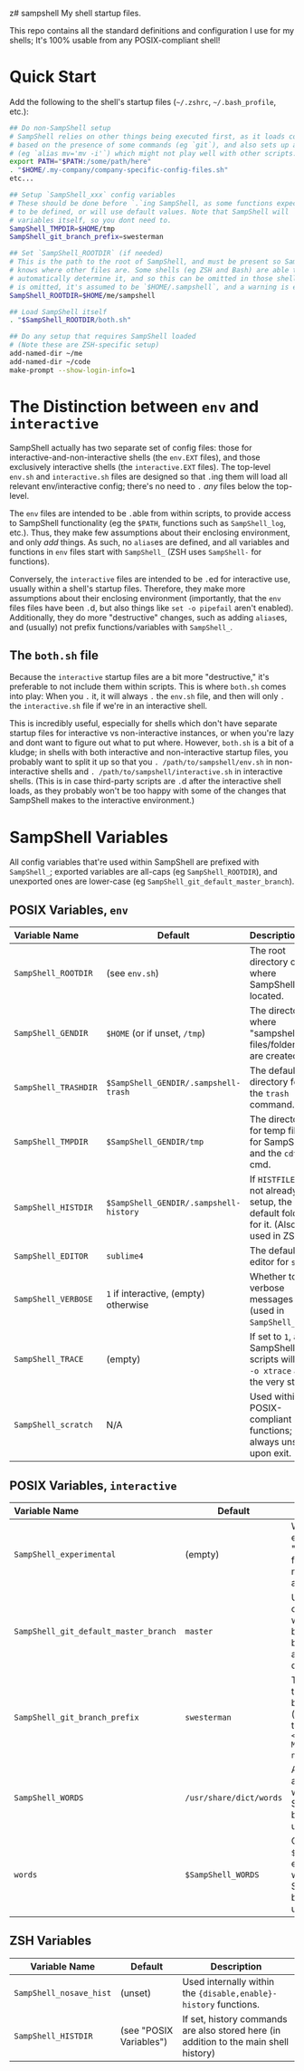 z# sampshell
My shell startup files.

This repo contains all the standard definitions and configuration I use for my shells; It's 100% usable from any POSIX-compliant shell!

# Quick Start
Add the following to the shell's startup files (`~/.zshrc`, `~/.bash_profile`, etc.):
```sh
## Do non-SampShell setup
# SampShell relies on other things being executed first, as it loads config
# based on the presence of some commands (eg `git`), and also sets up aliases
# (eg `alias mv='mv -i'`) which might not play well with other scripts.
export PATH="$PATH:/some/path/here"
. "$HOME/.my-company/company-specific-config-files.sh"
etc...

## Setup `SampShell_xxx` config variables
# These should be done before `.`ing SampShell, as some functions expect these
# to be defined, or will use default values. Note that SampShell will `export`
# variables itself, so you dont need to.
SampShell_TMPDIR=$HOME/tmp
SampShell_git_branch_prefix=swesterman

## Set `SampShell_ROOTDIR` (if needed)
# This is the path to the root of SampShell, and must be present so SampShell
# knows where other files are. Some shells (eg ZSH and Bash) are able to
# automatically determine it, and so this can be omitted in those shells. If it
# is omitted, it's assumed to be `$HOME/.sampshell`, and a warning is emitted.
SampShell_ROOTDIR=$HOME/me/sampshell

## Load SampShell itself
. "$SampShell_ROOTDIR/both.sh"

## Do any setup that requires SampShell loaded
# (Note these are ZSH-specific setup)
add-named-dir ~/me
add-named-dir ~/code
make-prompt --show-login-info=1
```

# The Distinction between `env` and `interactive`
SampShell actually has two separate set of config files: those for interactive-and-non-interactive shells (the `env.EXT` files), and those exclusively interactive shells (the `interactive.EXT` files). The top-level `env.sh` and `interactive.sh` files are designed so that `.`ing them will load all relevant env/interactive config; there's no need to `.` _any_ files below the top-level.

The `env` files are intended to be `.`able from within scripts, to provide access to SampShell functionality (eg the `$PATH`, functions such as `SampShell_log`, etc.). Thus, they make few assumptions about their enclosing environment, and only _add_ things. As such, no `alias`es are defined, and all variables and functions in `env` files start with `SampShell_` (ZSH uses `SampShell-` for functions). 

Conversely, the `interactive` files are intended to be `.`ed for interactive use, usually within a shell's startup files. Therefore, they make more assumptions about their enclosing environment (importantly, that the `env` files files have been `.`d, but also things like `set -o pipefail` aren't enabled). Additionally, they do more "destructive" changes, such as adding `alias`es, and (usually) not prefix functions/variables with `SampShell_`.

## The `both.sh` file
Because the `interactive` startup files are a bit more "destructive," it's preferable to not include them within scripts. This is where `both.sh` comes into play: When you `.` it, it will always `.` the `env.sh` file, and then will only `.` the `interactive.sh` file if we're in an interactive shell.

This is incredibly useful, especially for shells which don't have separate startup files for interactive vs non-interactive instances, or when you're lazy and dont want to figure out what to put where. However, `both.sh` is a bit of a kludge; in shells with both interactive and non-interactive startup files, you probably want to split it up so that you `. /path/to/sampshell/env.sh` in non-interactive shells and `. /path/to/sampshell/interactive.sh` in interactive shells. (This is in case third-party scripts are `.`d after the interactive shell loads, as they probably won't be too happy with some of the changes that SampShell makes to the interactive environment.)

# SampShell Variables
All config variables that're used within SampShell are prefixed with `SampShell_`; exported variables are all-caps (eg `SampShell_ROOTDIR`), and unexported ones are lower-case (eg `SampShell_git_default_master_branch`).

## POSIX Variables, `env`
| Variable Name        | Default                                | Description                                                                        |
|:---------------------|----------------------------------------|:-----------------------------------------------------------------------------------|
| `SampShell_ROOTDIR`  | (see `env.sh`)                         | The root directory of where SampShell is located.                                  |
| `SampShell_GENDIR`   | `$HOME` (or if unset, `/tmp`)          | The directory where "sampshell" files/folders are created.                         |
| `SampShell_TRASHDIR` | `$SampShell_GENDIR/.sampshell-trash`   | The default directory for the `trash` command.                                     |
| `SampShell_TMPDIR`   | `$SampShell_GENDIR/tmp`                | The directory for temp files for SampShell, and the `cdtmp` cmd.                   |
| `SampShell_HISTDIR`  | `$SampShell_GENDIR/.sampshell-history` | If `HISTFILE` is not already setup, the default folder for it. (Also used in ZSH.) |
| `SampShell_EDITOR`   | `sublime4`                             | The default editor for `subl`.                                                     |
| `SampShell_VERBOSE`  | `1` if interactive, (empty) otherwise  | Whether to log verbose messages (used in `SampShell_log`).                         |
| `SampShell_TRACE`    | (empty)                                | If set to `1`, all SampShell scripts will `set -o xtrace` at the very start.       |
| `SampShell_scratch`  | N/A                                    | Used within POSIX-compliant shell functions; always unset upon exit.               |

## POSIX Variables, `interactive`
| Variable Name | Default | Description |
|:--------------|---------|-------------|
| `SampShell_experimental` | (empty) | Whether to enable "experimental" features I'm not quite sure about yet.
| `SampShell_git_default_master_branch` | `master` | Used in git commands when a master branch can't be automatically determined. |
| `SampShell_git_branch_prefix` | `swesterman` | The username to use in git branches (which are in the format `<prefix>/YY-MM-DD/branch-name`) |
| `SampShell_WORDS` | `/usr/share/dict/words` | A word list; not actually used within SampShell, but I find it useful. |
| `words` | `$SampShell_WORDS` | Only set if `$words` doesn't exist; not used within SampShell, but I find it useful. |

## ZSH Variables
| Variable Name | Default | Description |
|---------------|---------|-------------|
| `SampShell_nosave_hist` | (unset) | Used internally within the `{disable,enable}-history` functions. |
| `SampShell_HISTDIR`  | (see "POSIX Variables") | If set, history commands are also stored here (in addition to the main shell history)|
